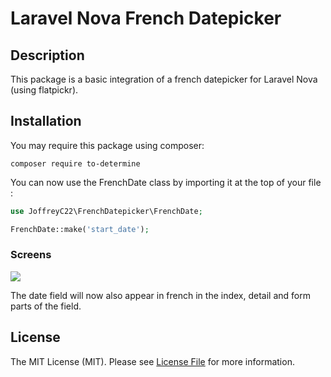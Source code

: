 Laravel Nova French Datepicker
===============================

## Description

This package is a basic integration of a french datepicker for Laravel Nova (using flatpickr).

## Installation

You may require this package using composer:

```
composer require to-determine
```

You can now use the FrenchDate class by importing it at the top of your file :

```php
use JoffreyC22\FrenchDatepicker\FrenchDate;

FrenchDate::make('start_date');
```
### Screens

<img src="https://screenshots.firefox.com/Qalj0eTXR0YfGo9H/jacques.local">

The date field will now also appear in french in the index, detail and form parts of the field.

## License

The MIT License (MIT). Please see [License File](LICENSE.md) for more information.
